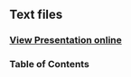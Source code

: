 ## Text files
### [View Presentation online](https://rawgit.com/TelerikAcademy/Text%20files/slides/index.html)
### Table of Contents
